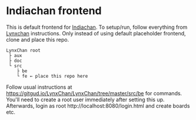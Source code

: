 Indiachan frontend
==================

This is default frontend for [Indiachan](https://indiachan.com).
To setup/run, follow everything from [Lynxchan](https://gitgud.io/LynxChan/LynxChan) instructions.
Only instead of using default placeholder frontend, clone and place this repo.

```
LynxChan root
 ├ aux
 ├ doc
 └ src
    ├ be
    └ fe ← place this repo here
```

Follow usual instructions at https://gitgud.io/LynxChan/LynxChan/tree/master/src/be for commands.
You'll need to create a root user immediately after setting this up. Afterwards, login as root
http://localhost:8080/login.html and create boards etc.
